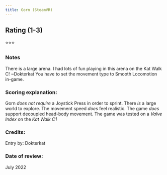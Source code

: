 ```yaml
---
title: Gorn (SteamVR)
---
```


## Rating (1-3)
⭐⭐⭐

### Notes
There is a large arena. I had lots of fun playing in this arena on the Kat Walk C! ~Dokterkat
You have to set the movement type to Smooth Locomotion in-game.

### Scoring explanation:
Gorn *does not require* a Joystick Press in order to sprint.
There *is* a large world to explore.
The movement speed *does* feel realistic.
The game *does* support decoupled head-body movement.
The game was tested on a *Valve Index* on the *Kat Walk C1*

### Credits:
Entry by: Dokterkat

### Date of review:
July 2022

